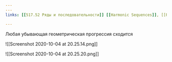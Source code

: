 ```yaml
---
---
links: [[517.52 Ряды и последовательности]] [[Harmonic Sequences]], [[Ряд обратных квадратов]]

---
```


Любая убывающая геометрическая прогрессия сходится

![[Screenshot 2020-10-04 at 20.25.14.png]]

![[Screenshot 2020-10-04 at 20.25.20.png]]